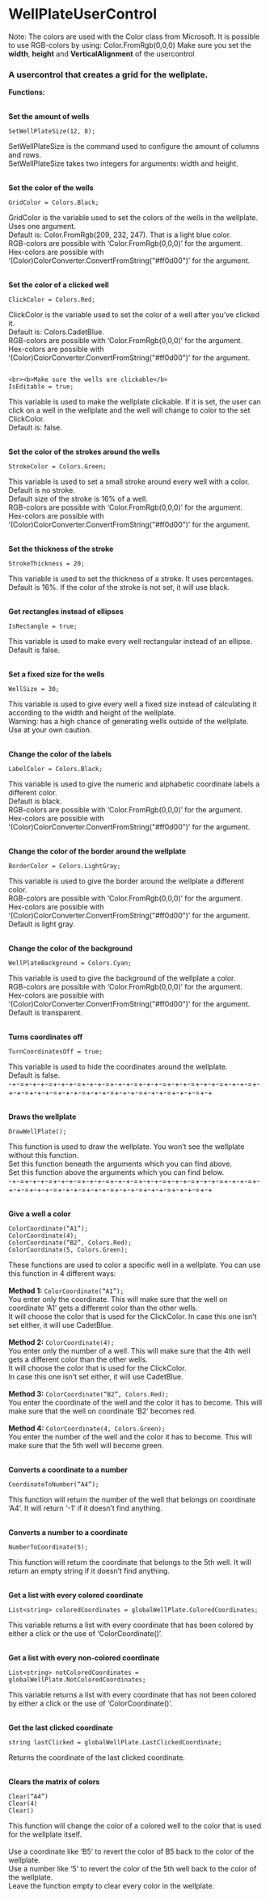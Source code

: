 # WellPlateUserControl

Note:
The colors are used with the Color class from Microsoft. It is possible to use RGB-colors by using: Color.FromRgb(0,0,0)
Make sure you set the <b>width</b>, <b>height</b> and <b>VerticalAlignment</b> of the usercontrol

<h3>A usercontrol that creates a grid for the wellplate.</h3>

<b>Functions:</b>

<br><b>Set the amount of wells</b>
```
SetWellPlateSize(12, 8);
```
SetWellPlateSize is the command used to configure the amount of columns and rows.  
SetWellPlateSize takes two integers for arguments: width and height. 

<br><b>Set the color of the wells</b>
```
GridColor = Colors.Black;
```
GridColor is the variable used to set the colors of the wells in the wellplate.<br> 
Uses one argument.<br>
Default is: Color.FromRgb(209, 232, 247). That is a light blue color.<br>
RGB-colors are possible with ‘Color.FromRgb(0,0,0)’ for the argument.<br> 
Hex-colors are possible with ‘(Color)ColorConverter.ConvertFromString("#ff0d00")’ for the argument.<br>

<br><b>Set the color of a clicked well</b>
```
ClickColor = Colors.Red;
```
ClickColor is the variable used to set the color of a well after you’ve clicked it.<br> 
Default is: Colors.CadetBlue.<br>
RGB-colors are possible with ‘Color.FromRgb(0,0,0)’ for the argument.<br>
Hex-colors are possible with ‘(Color)ColorConverter.ConvertFromString("#ff0d00")’ for the argument.<br>
```

<br><b>Make sure the wells are clickable</b>
IsEditable = true;
```
This variable is used to make the wellplate clickable. If it is set, the user can click on a well in the wellplate and the well will change to color to the set ClickColor.<br>
Default is: false. <br>

<br><b>Set the color of the strokes around the wells</b>
```
StrokeColor = Colors.Green;
```
This variable is used to set a small stroke around every well with a color.<br> 
Default is no stroke.<br>
Default size of the stroke is 16% of a well.<br>
RGB-colors are possible with ‘Color.FromRgb(0,0,0)’ for the argument.<br> 
Hex-colors are possible with ‘(Color)ColorConverter.ConvertFromString("#ff0d00")’ for the argument.<br>

<br><b>Set the thickness of the stroke</b>
```
StrokeThickness = 20;
```
This variable is used to set the thickness of a stroke. It uses percentages.<br>
Default is 16%. If the color of the stroke is not set, it will use black.<br>

<br><b>Get rectangles instead of ellipses</b>
```
IsRectangle = true;
```
This variable is used to make every well rectangular instead of an ellipse.<br>
Default is false.

<br><b>Set a fixed size for the wells</b>
```
WellSize = 30;
```
This variable is used to give every well a fixed size instead of calculating it according to the width and height of the wellplate.<br> 
Warning: has a high chance of generating wells outside of the wellplate. Use at your own caution.<br>

<br><b>Change the color of the labels</b>
```
LabelColor = Colors.Black;
```
This variable is used to give the numeric and alphabetic coordinate labels a different color.<br> 
Default is black.<br>
RGB-colors are possible with ‘Color.FromRgb(0,0,0)’ for the argument.<br> 
Hex-colors are possible with ‘(Color)ColorConverter.ConvertFromString("#ff0d00")’ for the argument.<br>

<br><b>Change the color of the border around the wellplate</b>
```
BorderColor = Colors.LightGray;
```
This variable is used to give the border around the wellplate a different color.<br> 
RGB-colors are possible with ‘Color.FromRgb(0,0,0)’ for the argument.<br>
Hex-colors are possible with ‘(Color)ColorConverter.ConvertFromString("#ff0d00")’ for the argument.<br>
Default is light gray.<br>

<br><b>Change the color of the background</b>
```
WellPlateBackground = Colors.Cyan;
```
This variable is used to give the background of the wellplate a color.<br>
RGB-colors are possible with ‘Color.FromRgb(0,0,0)’ for the argument.<br>
Hex-colors are possible with ‘(Color)ColorConverter.ConvertFromString("#ff0d00")’ for the argument.<br>
Default is transparent.<br>

<br><b>Turns coordinates off</b>
```
TurnCoordinatesOff = true;
```
This variable is used to hide the coordinates around the wellplate.<br>
Default is false.<br>
-+-=+-+-+-=+-+-+-=+-+-+-=+-+-+-=+-+-+-=+-+-+-=+-+-+-=+-+-+-=+-+-+-=+-+-+-=+-+-+-=+-+-+-=+-+-+-=+-+-+-=+-+-+-=+-+

<br><b>Draws the wellplate</b>
```
DrawWellPlate();
```
This function is used to draw the wellplate. You won’t see the wellplate without this function.<br>
Set this function beneath the arguments which you can find above.<br>
Set this function above the arguments which you can find below.<br>
-+-=+-+-+-=+-+-+-=+-+-+-=+-+-+-=+-+-+-=+-+-+-=+-+-+-=+-+-+-=+-+-+-=+-+-+-=+-+-+-=+-+-+-=+-+-+-=+-+-+-=+-+-+-=+-+

<br><b>Give a well a color</b>
```
ColorCoordinate(“A1”);
ColorCoordinate(4);
ColorCoordinate(“B2”, Colors.Red);
ColorCoordinate(5, Colors.Green);
```
These functions are used to color a specific well in a wellplate. You can use this function in 4 different ways:<br> 
<br><b>Method 1:</b>  ```ColorCoordinate(“A1”);```<br>
You enter only the coordinate. This will make sure that the well on coordinate ‘A1’ gets a different color than the other wells.<br>
It will choose the color that is used for the ClickColor. In case this one isn’t set either, it will use CadetBlue.<br>
<br><b>Method 2:</b> ```ColorCoordinate(4);```<br>
You enter only the number of a well. This will make sure that the 4th well gets a different color than the other wells.<br>
It will choose the color that is used for the ClickColor.<br>
In case this one isn’t set either, it will use CadetBlue.<br>
<br><b>Method 3:</b> ```ColorCoordinate(“B2”, Colors.Red);```<br>
You enter the coordinate of the well and the color it has to become. This will make sure that the well on coordinate ‘B2’ becomes red.<br>
<br><b>Method 4:</b> ```ColorCoordinate(4, Colors.Green);```<br>
You enter the number of the well and the color it has to become. This will make sure that the 5th well will become green.<br>

<br><b>Converts a coordinate to a number</b>
```
CoordinateToNumber(“A4”);
```
This function will return the number of the well that belongs on coordinate ‘A4’. It will return ‘-1’ if it doesn’t find anything.

<br><b>Converts a number to a coordinate</b>
```
NumberToCoordinate(5);
```
This function will return the coordinate that belongs to the 5th well. It will return an empty string if it doesn’t find anything.

<br><b>Get a list with every colored coordinate</b>
```
List<string> coloredCoordinates = globalWellPlate.ColoredCoordinates;
```
This variable returns a list with every coordinate that has been colored by either a click or the use of ‘ColorCoordinate()’.

<br><b>Get a list with every non-colored coordinate</b>
```
List<string> notColoredCoordinates = globalWellPlate.NotColoredCoordinates;
```
This variable returns a list with every coordinate that has not been colored by either a click or the use of ‘ColorCoordinate()’.

<br><b>Get the last clicked coordinate</b>
```
string lastClicked = globalWellPlate.LastClickedCoordinate;
```
Returns the coordinate of the last clicked coordinate.

<br><b>Clears the matrix of colors</b>
```
Clear(“A4”)
Clear(4)
Clear()
```
This function will change the color of a colored well to the color that is used for the wellplate itself.<br>  
Use a coordinate like ‘B5’ to revert the color of B5 back to the color of the wellplate.<br>
Use a number like ‘5’ to revert the color of the 5th well back to the color of the wellplate.<br>
Leave the function empty to clear every color in the wellplate.<br>

